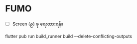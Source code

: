 # FUMO

- [ ] Screen (၉) ခု ရေးထားရန်။



flutter pub run build_runner build --delete-conflicting-outputs